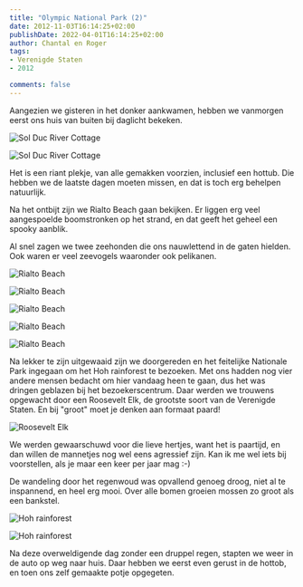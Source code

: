 ```yaml
---
title: "Olympic National Park (2)"
date: 2012-11-03T16:14:25+02:00
publishDate: 2022-04-01T16:14:25+02:00
author: Chantal en Roger
tags:
- Verenigde Staten
- 2012

comments: false
---
```


Aangezien we gisteren in het donker aankwamen, hebben we vanmorgen eerst ons huis van buiten bij daglicht bekeken.

![Sol Duc River Cottage](./images/IMG_2109.JPG)

![Sol Duc River Cottage](./images/IMG_2101.JPG)

Het is een riant plekje, van alle gemakken voorzien, inclusief een hottub. Die hebben we de laatste dagen moeten missen, en dat is toch erg behelpen natuurlijk.

Na het ontbijt zijn we Rialto Beach gaan bekijken. Er liggen erg veel aangespoelde boomstronken op het strand, en dat geeft het geheel een spooky aanblik.

Al snel zagen we twee zeehonden die ons nauwlettend in de gaten hielden. Ook waren er veel zeevogels waaronder ook pelikanen.

![Rialto Beach](./images/IMG_2131.JPG)

![Rialto Beach](./images/IMG_2165.JPG)

![Rialto Beach](./images/IMG_2170.JPG)

![Rialto Beach](./images/IMG_2184.JPG)

![Rialto Beach](./images/IMG_2182.JPG)

Na lekker te zijn uitgewaaid zijn we doorgereden en het feitelijke Nationale Park ingegaan om het Hoh rainforest te bezoeken. Met ons hadden nog vier andere mensen bedacht om hier vandaag heen te gaan, dus het was dringen geblazen bij het bezoekerscentrum. Daar werden we trouwens opgewacht door een Roosevelt Elk, de grootste soort van de Verenigde Staten. En bij "groot" moet je denken aan formaat paard!

![Roosevelt Elk](./images/IMG_2190.JPG)

We werden gewaarschuwd voor die lieve hertjes, want het is paartijd, en dan willen de mannetjes nog wel eens agressief zijn. Kan ik me wel iets bij voorstellen, als je maar een keer per jaar mag :-)

De wandeling door het regenwoud was opvallend genoeg droog, niet al te inspannend, en heel erg mooi. Over alle bomen groeien mossen zo groot als een bankstel.

![Hoh rainforest](./images/IMG_2191.JPG)

![Hoh rainforest](./images/IMG_2208.JPG)

Na deze overweldigende dag zonder een druppel regen, stapten we weer in de auto op weg naar huis. Daar hebben we eerst even gerust in de hottob, en toen ons zelf gemaakte potje opgegeten.
